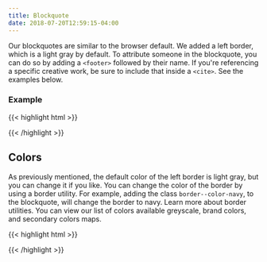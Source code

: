 ```yaml
---
title: Blockquote
date: 2018-07-20T12:59:15-04:00
---
```


Our blockquotes are similar to the browser default. We added a left border, which is a light gray by default. To attribute someone in the blockquote, you can do so by adding a `<footer>` followed by their name. If you're referencing a specific creative work, be sure to include that inside a `<cite>`. See the examples below.

### Example
<blockquote class="block-6">
    <p class="skeleton" data-lines="3"></p>
    <footer><p class="skeleton skeleton--sm"></p></footer>
</blockquote>

{{< highlight html >}}
<blockquote>
    <p>
        <!-- Quote goes here! -->
    </p>
    <footer>
        <!-- Quote attribution goes here! -->
    </footer>
</blockquote>
{{< /highlight >}}

## Colors
As previously mentioned, the default color of the left border is light gray, but you can change it if you like. You can change the color of the border by using a border utility. For example, adding the class `border--color-navy`, to the blockquote, will change the border to navy. Learn more about border utilities. You can view our list of colors available greyscale, brand colors, and secondary colors maps.

<blockquote class="border--color-orange block-6">
    <p class="skeleton" data-lines="3"></p>
    <footer><p class="skeleton skeleton--sm"></p></footer>
</blockquote>

{{< highlight html >}}
<blockquote class="border--color-orange">
    <p>
        <!-- Quote goes here! -->
    </p>
    <footer>
        <!-- Quote attribution goes here! -->
    </footer>
</blockquote>
{{< /highlight >}}